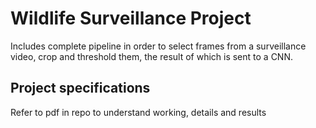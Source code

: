 # Wildlife Surveillance Project
Includes complete pipeline in order to select frames from a surveillance video, crop and threshold them, the result of which is sent to a CNN.</br>

## Project specifications
Refer to pdf in repo to understand working, details and results
